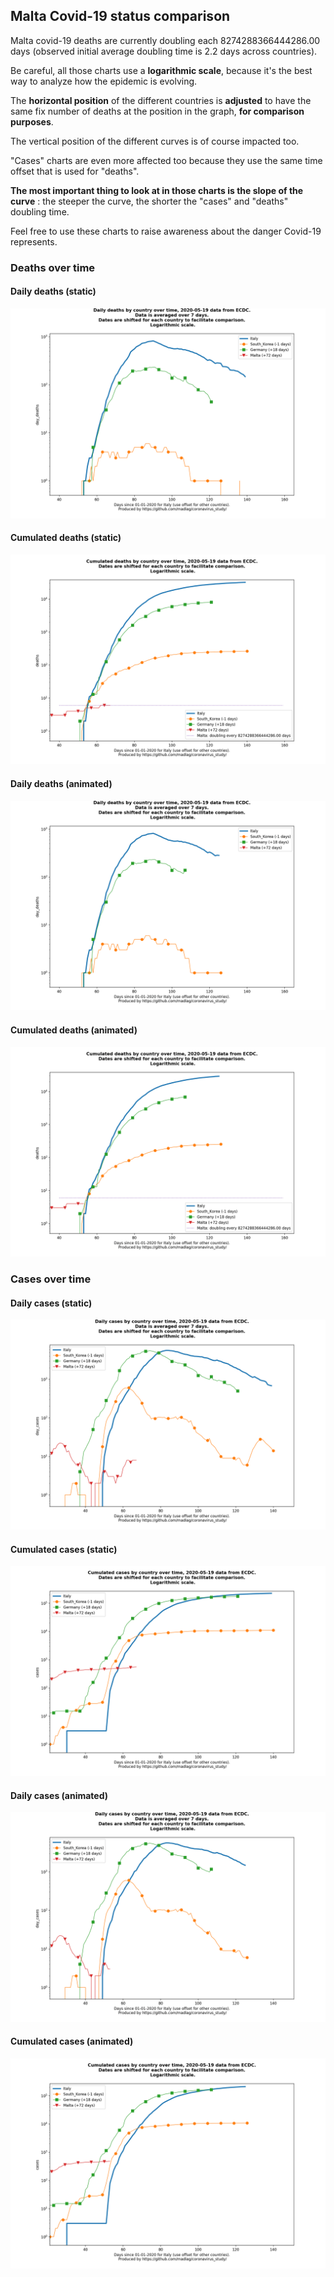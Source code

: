 ## Malta Covid-19 status comparison 

Malta covid-19 deaths are currently doubling each 8274288366444286.00 days (observed initial average doubling time is 2.2 days across countries).



Be careful, all those charts use a **logarithmic scale**, because it's the best way to analyze how the epidemic is evolving.
 
The **horizontal position** of the different countries is **adjusted** to have the same fix number of deaths at the position in the graph, **for comparison purposes**.

The vertical position of the different curves is of course impacted too.

"Cases" charts are even more affected too because they use the same time offset that is used for "deaths".

**The most important thing to look at in those charts is the slope of the curve** : the steeper the curve, the shorter the "cases" and "deaths" doubling time.

Feel free to use these charts to raise awareness about the danger Covid-19 represents. 


 
### Deaths over time
 
#### Daily deaths (static)
![Malta covid-19 daily deaths static chart](https://raw.githubusercontent.com/madlag/coronavirus_study/master/notebooks/graphs/2020-05-19/countries/Malta/2020-05-19_Malta_day_deaths.png "Malta covid-19 day_deaths static chart")   
 
#### Cumulated deaths (static)
![Malta covid-19 cumulated deaths static chart](https://raw.githubusercontent.com/madlag/coronavirus_study/master/notebooks/graphs/2020-05-19/countries/Malta/2020-05-19_Malta_deaths.png "Malta covid-19 deaths static chart")   
 
#### Daily deaths (animated)
![Malta covid-19 daily deaths animated chart](https://raw.githubusercontent.com/madlag/coronavirus_study/master/notebooks/graphs/2020-05-19/countries/Malta/2020-05-19_Malta_day_deaths.gif "Malta covid-19 day_deaths animated chart")   
 
#### Cumulated deaths (animated)
![Malta covid-19 cumulated deaths animated chart](https://raw.githubusercontent.com/madlag/coronavirus_study/master/notebooks/graphs/2020-05-19/countries/Malta/2020-05-19_Malta_deaths.gif "Malta covid-19 deaths animated chart")   

 
### Cases over time
 
#### Daily cases (static)
![Malta covid-19 daily cases static chart](https://raw.githubusercontent.com/madlag/coronavirus_study/master/notebooks/graphs/2020-05-19/countries/Malta/2020-05-19_Malta_day_cases.png "Malta covid-19 day_cases static chart")   
 
#### Cumulated cases (static)
![Malta covid-19 cumulated cases static chart](https://raw.githubusercontent.com/madlag/coronavirus_study/master/notebooks/graphs/2020-05-19/countries/Malta/2020-05-19_Malta_cases.png "Malta covid-19 cases static chart")   
 
#### Daily cases (animated)
![Malta covid-19 daily cases animated chart](https://raw.githubusercontent.com/madlag/coronavirus_study/master/notebooks/graphs/2020-05-19/countries/Malta/2020-05-19_Malta_day_cases.gif "Malta covid-19 day_cases animated chart")   
 
#### Cumulated cases (animated)
![Malta covid-19 cumulated cases animated chart](https://raw.githubusercontent.com/madlag/coronavirus_study/master/notebooks/graphs/2020-05-19/countries/Malta/2020-05-19_Malta_cases.gif "Malta covid-19 cases animated chart")   

